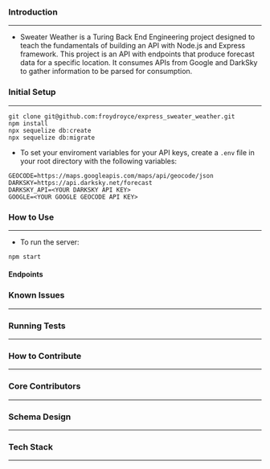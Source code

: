 ### Introduction
---
- Sweater Weather is a Turing Back End Engineering project designed to teach the fundamentals of building an API with Node.js and Express framework. This project is an API with endpoints that produce forecast data for a specific location. It consumes APIs from Google and DarkSky to gather information to be parsed for consumption. 

### Initial Setup
---
```
git clone git@github.com:froydroyce/express_sweater_weather.git
npm install
npx sequelize db:create
npx sequelize db:migrate
```

- To set your enviroment variables for your API keys, create a `.env` file in your root directory with the following variables:
```
GEOCODE=https://maps.googleapis.com/maps/api/geocode/json
DARKSKY=https://api.darksky.net/forecast
DARKSKY_API=<YOUR DARKSKY API KEY>
GOOGLE=<YOUR GOOGLE GEOCODE API KEY>

```
### How to Use
---
- To run the server:
```
npm start
```
#### Endpoints


### Known Issues
---

### Running Tests
---

### How to Contribute
---

### Core Contributors
---

### Schema Design
---

### Tech Stack
---
